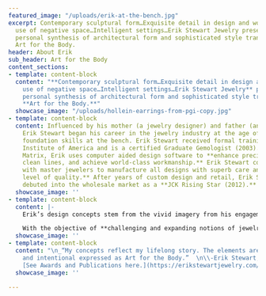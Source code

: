 ```yaml
---
featured_image: "/uploads/erik-at-the-bench.jpg"
excerpt: Contemporary sculptural form…Exquisite detail in design and workmanship…Clever
  use of negative space…Intelligent settings…Erik Stewart Jewelry presents a uniquely
  personal synthesis of architectural form and sophisticated style transformed into
  Art for the Body.
header: About Erik
sub_header: Art for the Body
content_sections:
- template: content-block
  content: "**Contemporary sculptural form…Exquisite detail in design and workmanship…Clever
    use of negative space…Intelligent settings…Erik Stewart Jewelry** presents a uniquely
    personal synthesis of architectural form and sophisticated style transformed into
    **Art for the Body.**"
  showcase_image: "/uploads/hollein-earrings-from-pgi-copy.jpg"
- template: content-block
  content: Influenced by his mother (a jewelry designer) and father (an architect)
    Erik Stewart began his career in the jewelry industry at the age of 13, developing
    foundation skills at the bench. Erik Stewart received formal training at the Gemological
    Institute of America and is a certified Graduate Gemologist (2003). Trained in
    Matrix, Erik uses computer aided design software to **enhance precision, create
    clean lines, and achieve world-class workmanship.** Erik Stewart collaborates
    with master jewelers to manufacture all designs with superb care and the **highest
    level of quality.** After years of custom design and retail, Erik Stewart officially
    debuted into the wholesale market as a **JCK Rising Star (2012).**
  showcase_image: ''
- template: content-block
  content: |-
    Erik’s design concepts stem from the vivid imagery from his engagements with music, visual and performing arts (wife is a dancer), food, and travel. His strong affinity for **geometry within nature, minimalistic elegance, and transforming complexity into simplicity** are significant motifs in all of his jewelry. The ESJ brand is **innovative, conceptual, and dynamic.**

    With the objective of **challenging and expanding notions of jewelry design** by the jewelry industry, retail market, and himself, Erik Stewart welcomes every publishing/educating opportunity. Areas of expertise that he can speak on include: **jewelry design, design process, jewelry aesthetics, computer aided design (Matrix), gemology, and the relationship of architecture and jewelry.**
  showcase_image: ''
- template: content-block
  content: "\n_“My concepts reflect my lifelong story. The elements are purposeful
    and intentional expressed as Art for the Body.”  \n\\-Erik Stewart, G.G._\n\n###
    [See Awards and Publications here.](https://erikstewartjewelry.com/news/ \"News\")"
  showcase_image: ''

---
```


### 